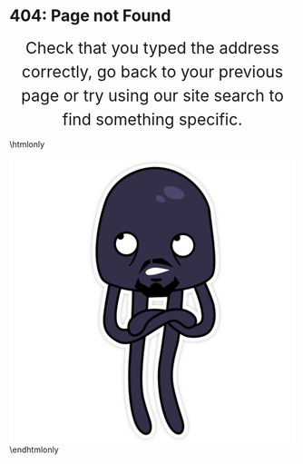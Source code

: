 # 404: Page not Found

<div style="text-align: center; font-size: 200%; line-height: 1.5;">
  Check that you typed the address correctly, go back to your previous page
  or try using our site search to find something specific.
</div>

\htmlonly
<div style="text-align: center">
  <a href="../../d6/d2f/md_en_index.html">
    <img src='../../Stiker-5.svg' alt='userver logo annoyed'/>
  </a>
</div>
\endhtmlonly

